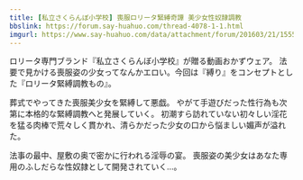 ```yaml
---
title: [私立さくらんぼ小学校] 喪服ロリータ緊縛奇譚 美少女性奴隷調教
bbslink: https://forum.say-huahuo.com/thread-4078-1-1.html
imgurl: https://www.say-huahuo.com/data/attachment/forum/201603/21/155533c5whrmif7yrt2rez.jpg
---
```


ロリータ専門ブランド『私立さくらんぼ小学校』が贈る動画おかずウェア。
法要で見かける喪服姿の少女ってなんかエロい。今回は『縛り』をコンセプトとした『ロリータ緊縛調教もの』。

葬式でやってきた喪服美少女を緊縛して悪戯。
やがて手遊びだった性行為も次第に本格的な緊縛調教へと発展していく。
初潮すら訪れていない初々しい淫花を猛る肉棒で荒々しく貫かれ、清らかだった少女の口から悩ましい媚声が溢れた。

法事の最中、屋敷の奥で密かに行われる淫辱の宴。
喪服姿の美少女はあなた専用のふしだらな性奴隷として開発されていく…。<!--more-->

